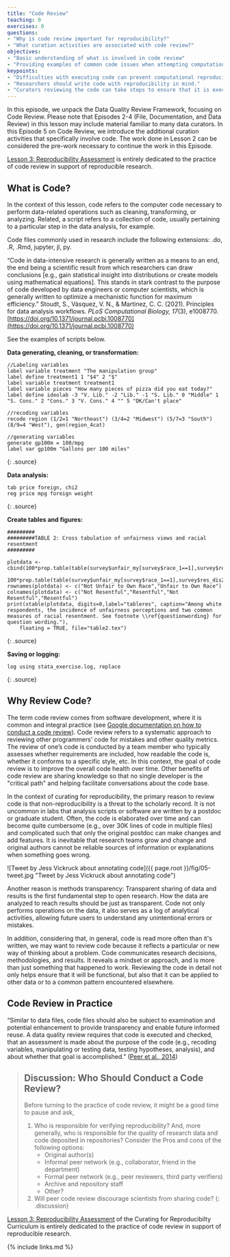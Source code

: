 ```yaml
---
title: "Code Review"
teaching: 0
exercises: 0
questions:
- "Why is code review important for reproducibility?"
- "What curation activities are associated with code review?"
objectives:
- "Basic understanding of what is involved in code review"
- "Providing examples of common code issues when attempting computational reproducibility"
keypoints:
- "Difficulties with executing code can prevent computational reproducibility." 
- "Researchers should write code with reproducibility in mind."
- "Curators reviewing the code can take steps to ensure that it is executable and documented to facilitate reproducibility."
---
```


In this episode, we unpack the Data Quality Review Framework, focusing on Code Review. Please note that Episodes 2-4 (File, Documentation, and Data Review) in this lesson may include material familiar to many data curators. In this Episode 5 on Code Review, we introduce the additional curation activities that specifically involve code.  The work done in Lesson 2 can be considered the pre-work necessary to continue the work in this Episode. 

[Lesson 3: Reproducibility Assessment](http://curating4reproducibility.org/cure-carpentry-03-assessing/) is entirely dedicated to the practice of code review in support of reproducible research.    

## What is Code?

In the context of this lesson, code refers to the computer code necessary to perform data-related operations such as cleaning, transforming, or analyzing. Related, a script refers to a collection of code, usually pertaining to a particular step in the data analysis,  for example. 

Code files commonly used in research include the following extensions: .do, .R, .Rmd, jupyter, jl, py.

“Code in data-intensive research is generally written as a means to an end, the end being a scientific result from which researchers can draw conclusions [e.g., gain statistical insight into distributions or create models using mathematical equations]. This stands in stark contrast to the purpose of code developed by data engineers or computer scientists, which is generally written to optimize a mechanistic function for maximum efficiency.” 
Stoudt, S., Vásquez, V. N., & Martinez, C. C. (2021). Principles for data analysis workflows. *PLoS Computational Biology, 17*(3), e1008770. [https://doi.org/10.1371/journal.pcbi.1008770](https://doi.org/10.1371/journal.pcbi.1008770)

See the examples of scripts below.

**Data generating, cleaning, or transformation:**
~~~
//Labeling variables
label variable treatment "The manipulation group"
label define treatment1 1 "$4" 2 "$"
label variable treatment treatment1
label variable pieces "How many pieces of pizza did you eat today?"
label define ideolab -3 "V. Lib." -2 "Lib." -1 "S. Lib." 0 "Middle" 1 "S. Cons." 2 "Cons." 3 "V. Cons." 4 "" 5 "DK/Can't place"
 
//recoding variables
recode region (1/2=1 "Northeast") (3/4=2 "Midwest") (5/7=3 "South") (8/9=4 "West"), gen(region_4cat)
 
//generating variables
generate gp100m = 100/mpg
label var gp100m "Gallons per 100 miles"
~~~
{: .source}

**Data analysis:**
~~~
tab price foreign, chi2
reg price mpg foreign weight
~~~
{: .source}

**Create tables and figures:**
~~~
#########
#########TABLE 2: Cross tabulation of unfairness views and racial resentment
#########
 
plotdata <- cbind(100*prop.table(table(survey$unfair_my[survey$race_1==1],survey$res_fav2[survey$race_1==1])),
              	100*prop.table(table(survey$unfair_my[survey$race_1==1],survey$res_dis2[survey$race_1==1])))
rownames(plotdata) <- c("Not Unfair to Own Race","Unfair to Own Race")
colnames(plotdata) <- c("Not Resentful","Resentful","Not Resentful","Resentful")
print(xtable(plotdata, digits=0,label="tableres", caption="Among white respondents, the incidence of unfairness perceptions and two common measures of racial resentment. See footnote \\ref{questionwording} for question wording."),
  	floating = TRUE, file="table2.tex")
~~~
{: .source}

**Saving or logging:**
~~~
log using stata_exercise.log, replace
~~~
{: .source}

## Why Review Code?

The term code review comes from software development, where it is common and integral practice (see [Google documentation on how to conduct a code review](https://google.github.io/eng-practices/review/reviewer/looking-for.html)). Code review refers to a systematic approach to reviewing other programmers' code for mistakes and other quality metrics. The review of one’s code is conducted by a team member who typically assesses whether requirements are included, how readable the code is, whether it conforms to a specific style, etc. In this context, the goal of code review is to improve the overall code health over time. Other benefits of code review are sharing knowledge so that no single developer is the "critical path" and helping facilitate conversations about the code base.

In the context of curating for reproducibility, the primary reason to review code is that non-reproducibility is a threat to the scholarly record. It is not uncommon in labs that analysis scripts or software are written by a postdoc or graduate student. Often, the code is elaborated over time and can become quite cumbersome (e.g., over 30K lines of code in multiple files) and complicated such that only the original postdoc can make changes and add features. It is inevitable that research teams grow and change and original authors cannot be reliable sources of information or explanations when something goes wrong.

![Tweet by Jess Vickruck about annotating code]({{ page.root }}/fig/05-tweet.jpg "Tweet by Jess Vickruck about annotating code")

Another reason is methods transparency: Transparent sharing of data and results is the first fundamental step to open research. How the data are analyzed to reach results should be just as transparent. Code not only performs operations on the data, it also serves as a log of analytical activities, allowing future users to understand any unintentional errors or mistakes.

In addition, considering that, in general, code is read more often than it's written, we may want to review code because it reflects a particular or new way of thinking about a problem. Code communicates research decisions, methodologies, and results. It reveals a mindset or approach, and is more than just something that happened to work. Reviewing the code in detail not only helps ensure that it will be functional, but also that it can be applied to other data or to a common pattern encountered elsewhere.

## Code Review in Practice

“Similar to data files, code files should also be subject to examination and potential enhancement to provide transparency and enable future informed reuse. A data quality review requires that code is executed and checked, that an assessment is made about the purpose of the code (e.g., recoding variables, manipulating or testing data, testing hypotheses, analysis), and about whether that goal is accomplished.” ([Peer et al., 2014](https://doi.org/10.2218/ijdc.v9i1.317))

> ## Discussion: Who Should Conduct a Code Review?
>
> Before turning to the practice of code review, it might be a good time to pause and ask, 
>
> 1. Who is responsible for verifying reproducibility? And, more generally, who is responsible for the quality of research data and code deposited in repositories?
> Consider the Pros and cons of the following options:
>    - Original author(s)
>    - Informal peer network (e.g., collaborator, friend in the department)
>    - Formal peer network (e.g., peer reviewers, third party verifiers)
>    - Archive and repository staff
>    - Other?
> 2. Will peer code review discourage scientists from sharing code?
{: .discussion}

[Lesson 3: Reproducibility Assessment](http://curating4reproducibility.org/cure-carpentry-03-assessing/) of the Curating for Reproducibilty Curriculum is entirely dedicated to the practice of code review in support of reproducible research.

{% include links.md %}